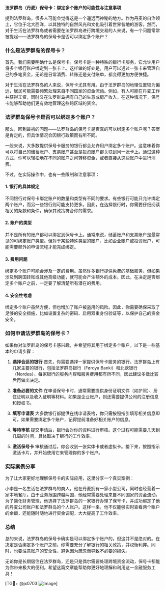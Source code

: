**法罗群岛（丹麦）保号卡：绑定多个账户的可能性与注意事项**

提到法罗群岛，很多人可能会觉得这是一个遥远而神秘的地方。作为丹麦的自治领土，它位于北大西洋，以其独特的自然风光和文化吸引着世界各地的游客。然而，对于生活在法罗群岛或者需要在法罗群岛进行跨境交易的人来说，有一个问题常常被提起——法罗群岛的保号卡是否可以绑定多个账户？

### 什么是法罗群岛的保号卡？

首先，我们需要明确什么是保号卡。保号卡是一种特殊的银行卡服务，它允许用户将多个银行账户绑定到一张卡上。这样做的好处是，用户可以通过一张卡来管理自己的多笔资金，无论是日常消费、转账还是支付账单，都变得更加方便快捷。

对于生活在法罗群岛的人来说，保号卡尤其有用。由于法罗群岛的地理位置较为偏远，居民可能需要频繁处理来自不同国家的资金流动。例如，有人可能在丹麦工作并获得工资，同时又在法罗群岛拥有自己的生意或房产收入。在这种情况下，保号卡能够帮助他们更有效地管理这些跨区域的资金。

### 法罗群岛保号卡是否可以绑定多个账户？

那么，回到最初的问题——法罗群岛的保号卡是否真的可以绑定多个账户呢？答案是肯定的，但具体情况会因银行政策而有所不同。

一般来说，大多数提供保号卡服务的银行都会允许用户绑定多个账户。这意味着你可以将自己的储蓄账户、支票账户甚至是投资账户都关联到同一张卡上。通过这种方式，你可以轻松地在不同的账户之间转移资金，或者直接从这些账户中进行消费。

不过，在实际操作中，也有一些限制和注意事项：

#### 1. **银行的具体规定**
   不同银行对保号卡绑定账户的数量和类型有不同的要求。有些银行可能只允许绑定两个账户，而另一些银行则可能支持更多。因此，在选择银行时，你需要仔细阅读相关的条款和条件，确保其政策符合你的需求。

#### 2. **账户的类型**
   并不是所有的账户都可以绑定到保号卡上。通常来说，储蓄账户和支票账户是最常见的可绑定账户类型。但对于某些特殊类型的账户，比如企业账户或投资账户，可能需要额外的申请流程才能完成绑定。

#### 3. **费用问题**
   绑定多个账户可能会涉及一定的费用。虽然许多银行提供免费的基础服务，但如果涉及到跨国转账或其他高级功能，就可能会产生额外的成本。因此，在决定是否绑定多个账户之前，一定要了解清楚所有潜在的费用。

#### 4. **安全性考虑**
   绑定多个账户虽然方便，但也增加了账户被盗用的风险。因此，你需要确保采取了足够的安全措施，比如设置复杂的密码、启用双重身份验证等，以保护自己的资金安全。

### 如何申请法罗群岛的保号卡？

如果你对法罗群岛的保号卡感兴趣，并希望将其用于绑定多个账户，以下是一些基本的申请步骤：

1. **选择合适的银行**
   首先，你需要选择一家提供保号卡服务的银行。法罗群岛上有几家主要的银行，包括法罗群岛银行（Føroya Banki）和北欧银行（Nordea）。每家银行的服务内容和服务费用都有所不同，因此建议多做比较后再做出决定。

2. **准备必要的文件**
   在申请保号卡时，通常需要提供身份证明文件（如护照）、居住证明以及收入证明等材料。如果是企业账户，则还需要提供公司的注册信息和授权书。

3. **填写申请表**
   大多数银行都提供在线申请表格，你只需按照指引填写相关信息即可。如果需要绑定多个账户，记得提前准备好相关账户的信息。

4. **等待审核**
   提交申请后，银行会对你的资料进行审核。这个过程可能需要几天到几周的时间，具体取决于银行的工作效率。

5. **激活保号卡**
   审核通过后，你会收到一张实体卡或者虚拟卡。接下来，按照指示激活卡片，并开始使用它来管理你的多个账户。

### 实际案例分享

为了让大家更好地理解保号卡的实际应用，这里分享一个真实案例：

小李是一名生活在法罗群岛的商人，他在丹麦拥有一家小型公司，同时也经营着一家本地餐厅。由于业务范围跨越两国，他经常需要处理来自不同国家的资金流动。为了简化财务管理，他选择了法罗群岛的一家银行办理了保号卡，并成功绑定了他的丹麦公司账户和法罗群岛的个人账户。这样一来，他不仅能够实时查看两个账户的余额，还能随时随地进行资金调配，大大提高了工作效率。

### 总结

总的来说，法罗群岛的保号卡确实是可以绑定多个账户的，但这并不是绝对的。在决定是否绑定多个账户之前，你需要充分了解银行的相关政策，并权衡利弊。同时，也要注意账户的安全性，避免因为疏忽而导致不必要的损失。

无论你是长期居住在法罗群岛，还是只是偶尔需要处理跨境资金流动，保号卡都能为你带来极大的便利。希望这篇文章能帮助你更好地理解和利用这一金融服务工具！

[TG💪+ @jx0703 ![Image](https://github.com/user-attachments/assets/dbca1d08-cadb-493c-b0ec-ad6f7a83f270)]